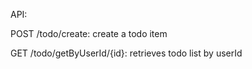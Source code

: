 API:

POST /todo/create: create a todo item

GET /todo/getByUserId/{id}: retrieves todo list by userId